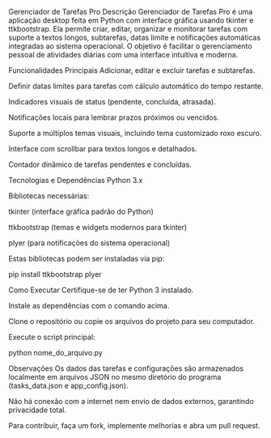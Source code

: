 Gerenciador de Tarefas Pro
Descrição
Gerenciador de Tarefas Pro﻿ é uma aplicação desktop feita em Python com interface gráfica usando tkinter e ttkbootstrap. Ela permite criar, editar, organizar e monitorar tarefas com suporte a textos longos, subtarefas, datas limite e notificações automáticas integradas ao sistema operacional. O objetivo é facilitar o gerenciamento pessoal de atividades diárias com uma interface intuitiva e moderna.

Funcionalidades Principais
Adicionar, editar e excluir tarefas e subtarefas.

Definir datas limites para tarefas com cálculo automático do tempo restante.

Indicadores visuais de status (pendente, concluída, atrasada).

Notificações locais para lembrar prazos próximos ou vencidos.

Suporte a múltiplos temas visuais, incluindo tema customizado roxo escuro.

Interface com scrollbar para textos longos e detalhados.

Contador dinâmico de tarefas pendentes e concluídas.

Tecnologias e Dependências
Python 3.x

Bibliotecas necessárias:

tkinter (interface gráfica padrão do Python)

ttkbootstrap (temas e widgets modernos para tkinter)

plyer (para notificações do sistema operacional)



Estas bibliotecas podem ser instaladas via pip:

pip install ttkbootstrap plyer

Como Executar
Certifique-se de ter Python 3 instalado.

Instale as dependências com o comando acima.

Clone o repositório ou copie os arquivos do projeto para seu computador.

Execute o script principal:


python nome_do_arquivo.py

Observações
Os dados das tarefas e configurações são armazenados localmente em arquivos JSON no mesmo diretório do programa (tasks_data.json e app_config.json).

Não há conexão com a internet nem envio de dados externos, garantindo privacidade total.

Para contribuir, faça um fork, implemente melhorias e abra um pull request.
